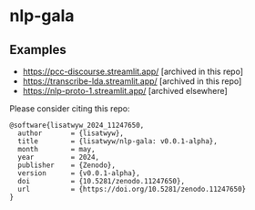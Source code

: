 # nlp-gala

## Examples

- https://pcc-discourse.streamlit.app/ [archived in this repo]
- https://transcribe-lda.streamlit.app/ [archived in this repo]
- https://nlp-proto-1.streamlit.app/ [archived elsewhere]


Please consider citing this repo: 
```
@software{lisatwyw_2024_11247650,
  author       = {lisatwyw},
  title        = {lisatwyw/nlp-gala: v0.0.1-alpha},
  month        = may,
  year         = 2024,
  publisher    = {Zenodo},
  version      = {v0.0.1-alpha},
  doi          = {10.5281/zenodo.11247650},
  url          = {https://doi.org/10.5281/zenodo.11247650}
}
```
